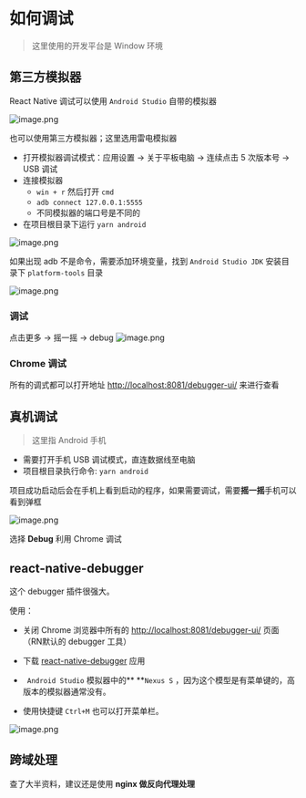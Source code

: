 # 如何调试

> 这里使用的开发平台是 Window 环境

## 第三方模拟器

React Native 调试可以使用 `Android Studio` 自带的模拟器

![image.png](../images/degubber/image1.png)

也可以使用第三方模拟器；这里选用雷电模拟器

- 打开模拟器调试模式：应用设置 -> 关于平板电脑 -> 连续点击 5 次版本号 -> USB 调试
- 连接模拟器
   - `win + r` 然后打开 `cmd`
   - `adb connect 127.0.0.1:5555`
   - 不同模拟器的端口号是不同的
- 在项目根目录下运行 `yarn android`

![image.png](../images/degubber/image2.png)

如果出现 adb 不是命令，需要添加环境变量，找到 `Android Studio JDK` 安装目录下 `platform-tools` 目录

![image.png](../images/degubber/image3.png)


### 调试
点击更多 -> 摇一摇 -> debug
![image.png](../images/degubber/image4.png)


### Chrome 调试
所有的调式都可以打开地址 [http://localhost:8081/debugger-ui/](http://localhost:8081/debugger-ui/) 来进行查看

## 真机调试
> 这里指 Android 手机

- 需要打开手机 USB 调试模式，直连数据线至电脑
- 项目根目录执行命令: `yarn android`

项目成功启动后会在手机上看到启动的程序，如果需要调试，需要**摇一摇**手机可以看到弹框

![image.png](../images/degubber/image5.png)

选择 **Debug** 利用 Chrome 调试

## react-native-debugger
这个 debugger 插件很强大。

使用：

-  关闭 Chrome 浏览器中所有的 [http://localhost:8081/debugger-ui/](http://localhost:8081/debugger-ui/) 页面（RN默认的 debugger 工具）

- 下载 [react-native-debugger](https://github.com/jhen0409/react-native-debugger/releases) 应用
- ` Android Studio` 模拟器中的** **`Nexus S` ，因为这个模型是有菜单键的，高版本的模拟器通常没有。
-  使用快捷键 `Ctrl+M` 也可以打开菜单栏。

![image.png](../images/degubber/image6.png)

## 跨域处理

查了大半资料，建议还是使用 **nginx 做反向代理处理**

